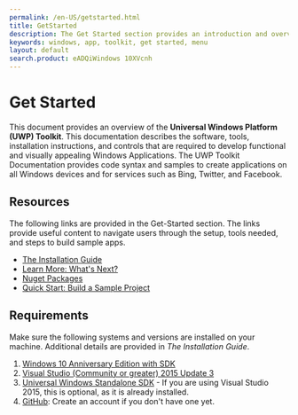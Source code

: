 ```yaml
---
permalink: /en-US/getstarted.html
title: GetStarted
description: The Get Started section provides an introduction and overview of the UwP Toolkit and its documentation
keywords: windows, app, toolkit, get started, menu
layout: default
search.product: eADQiWindows 10XVcnh
---
```


# Get Started  
This document provides an overview of the **Universal Windows Platform (UWP) Toolkit**. This documentation describes the software, tools, installation instructions, and controls that are required to develop functional and visually appealing Windows Applications. The UWP Toolkit Documentation provides code syntax and samples to create applications on all Windows devices and for services such as Bing, Twitter, and Facebook. 

## Resources 
<p>The following links are provided in the Get-Started section. The links provide useful content to navigate users through the setup, tools needed, and steps to build sample apps.<p>


- [The Installation Guide](https://github.com/Microsoft/UWPCommunityToolkit-docs/blob/master/en-us/uwp-community-toolkit/get-started/installguide.md)
- [Learn More: What's Next?](https://github.com/Microsoft/UWPCommunityToolkit-docs/blob/master/en-us/uwp-community-toolkit/get-started/learn-more.mdd) 
- [Nuget Packages](https://github.com/Microsoft/UWPCommunityToolkit-docs/blob/master/en-us/uwp-community-toolkit/get-started/nugetpackages.md)
- [Quick Start: Build a Sample Project](https://github.com/Microsoft/UWPCommunityToolkit-docs/blob/master/en-us/uwp-community-toolkit/get-started/quickstart.md) 

## Requirements
Make sure the following systems and versions are installed on your machine. Additional details are provided in *The Installation Guide*.  

1. [Windows 10 Anniversary Edition with SDK](https://developer.microsoft.com/en-US/windows/downloads/) 
2. [Visual Studio (Community or greater) 2015 Update 3](https://developer.microsoft.com/en-us/windows/downloads)
3. [Universal Windows Standalone SDK](https://developer.microsoft.com/en-us/windows/downloads/windows-10-sdk) - If you are using Visual Studio 2015, this is optional, as it is already installed. 
4. [GitHub](https://github.com/Microsoft/UWPCommunityToolkit-docs): Create an account if you don't have one yet.   
